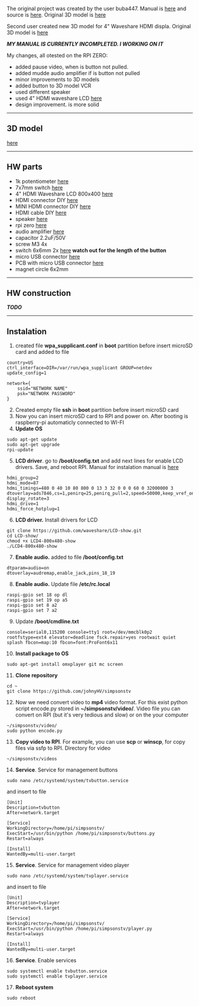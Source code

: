 
The original project was created by the user buba447. Manual is [here](https://withrow.io/simpsons-tv-build-guide) and source is [here](https://github.com/buba447/simpsonstv). Original 3D model is [here](https://www.thingiverse.com/thing:4943159)

Second user created new 3D model for 4" Waveshare HDMI displa. Original 3D model is [here](https://www.thingiverse.com/thing:5019648)

***MY MANUAL IS CURRENTLY INCOMPLETED. I WORKING ON IT***

My changes, all otested on the RPI ZERO:
- added pause video, when is button not pulled.
- added mudde audio amplifier if is button not pulled
- minor improvements to 3D models
- added button to 3D model VCR
- used different speaker
- used 4" HDMI waveshare LCD [here](https://www.waveshare.com/wiki/4inch_HDMI_LCD)
- design improvement. is more solid

---
3D model
---
[here](https://www.thingiverse.com/thing:5147344)

---
HW parts
---
- 1k potentiometer [here](https://www.tme.eu/en/details/pc16bu-1k-lin/cond-plastic-single-turn-potentiometers/omeg/)
- 7x7mm switch [here](https://www.aliexpress.com/item/32704922363.html)
- 4" HDMI Waveshare LCD 800x400 [here](https://rlx.sk/sk/9-5-lcd-display/5454-4inch-hdmi-lcd-800480-ips-waveshare-4-touch-screen-lcd-hdmi-interface-ips-screen-designed-for-raspberry-pi-12030.html)
- HDMI connector DIY [here](https://rpishop.cz/redukce/2176-waveshare-mini-hdmi-adapter-pro-diy-hdmi-kabel.html)
- MINI HDMI connector DIY [here](https://rpishop.cz/redukce/1205-waveshare-hdmi-adapter-pro-diy-hdmi-kabel-pravouhy.html)
- HDMI cable DIY [here](https://rpishop.cz/hdmi/1209-waveshare-diy-hdmi-plochy-kabel-02m.html)
- speaker [here](https://rpishop.cz/reproduktory/1204-waveshare-8-5w-reproduktor.html)
- rpi zero [here](https://rpishop.cz/zero/632-raspberry-pi-zero.html)
- audio amplifier [here](https://rlx.sk/sk/audio-voice-boards-speech-recognition/3397-mono-25w-class-d-audio-amplifier-pam8302-adafruit-2130.html)
- capacitor 2.2uF/50V
- screw M3 4x
- switch 6x6mm 2x [here](https://www.tme.eu/en/details/tact-64k/microswitches-tact/ninigi/) **watch out for the length of the button**
- micro USB connector [here](https://www.aliexpress.com/item/32916571891.html?spm=a2g0o.productlist.0.0.284c68canDNCGE&algo_pvid=d8468b46-a429-405d-a448-26761076313c&algo_exp_id=d8468b46-a429-405d-a448-26761076313c-5&pdp_ext_f=%7B%22sku_id%22%3A%2266023288418%22%7D)
- PCB with micro USB connector [here](https://www.aliexpress.com/item/4000484202812.html?spm=a2g0o.productlist.0.0.52451297eW2VB6&algo_pvid=d8623308-0e8e-433a-b8c3-d0a98947ac72&aem_p4p_detail=202111260636579663439259216280013679493&algo_exp_id=d8623308-0e8e-433a-b8c3-d0a98947ac72-9&pdp_ext_f=%7B%22sku_id%22%3A%2210000002007513401%22%7D)
- magnet circle 6x2mm

---
HW construction
---
***TODO***

---
Instalation
---
1. created file **wpa_supplicant.conf** in **boot** partition before insert microSD card and added to file
```
country=US
ctrl_interface=DIR=/var/run/wpa_supplicant GROUP=netdev
update_config=1

network={
    ssid="NETWORK NAME"
    psk="NETWORK PASSWORD"
}
```
2. Created empty file **ssh** in **boot** partition before insert microSD card
3. Now you can insert microSD card to RPI and power on. After booting is raspberry-pi automaticly connected to WI-FI
4. **Update OS**
```
sudo apt-get update
sudo apt-get upgrade
rpi-update
```
5. **LCD driver**. go to **/boot/config.txt** and add next lines for enable LCD drivers. Save, and reboot RPI. Manual for instalation manual is [here](https://www.waveshare.com/wiki/4inch_HDMI_LCD)
```
hdmi_group=2
hdmi_mode=87
hdmi_timings=480 0 40 10 80 800 0 13 3 32 0 0 0 60 0 32000000 3
dtoverlay=ads7846,cs=1,penirq=25,penirq_pull=2,speed=50000,keep_vref_on=0,swapxy=0,pmax=255,xohms=150,xmin=200,xmax=3900,ymin=200,ymax=3900
display_rotate=3
hdmi_drive=1
hdmi_force_hotplug=1
```
6. **LCD driver.** Install drivers for LCD
```
git clone https://github.com/waveshare/LCD-show.git
cd LCD-show/
chmod +x LCD4-800x480-show
./LCD4-800x480-show
```
7. **Enable audio.** added to file **/boot/config.txt**
```
dtparam=audio=on
dtoverlay=audremap,enable_jack,pins_18_19
```
8. **Enable audio.** Update file **/etc/rc.local**
```
raspi-gpio set 18 op dl
raspi-gpio set 19 op a5 
raspi-gpio set 8 a2
raspi-gpio set 7 a2
```
9. Update **/boot/cmdline.txt**
```
console=serial0,115200 console=tty1 root=/dev/mmcblk0p2 rootfstype=ext4 elevator=deadline fsck.repair=yes rootwait quiet splash fbcon=map:10 fbcon=font:ProFont6x11
```
10. **Install package to OS**
```
sudo apt-get install omxplayer git mc screen
```
11. **Clone repository**
```
cd ~
git clone https://github.com/johnyHV/simpsonstv
```
12. Now we need convert video to **mp4** video format. For this exist python script encode.py stored in **~/simpsonstv/video/**. Video file you can convert on RPI (but it's very tedious and slow) or on the your computer
```
~/simpsonstv/video/
sudo python encode.py
```
13. **Copy video to RPI**. For example, you can use **scp** or **winscp**, for copy files via ssfp to RPI. Directory for video
```
~/simpsonstv/videos
```
14. **Service**. Service for management buttons
```
sudo nano /etc/systemd/system/tvbutton.service
```
and insert to file
```
[Unit]
Description=tvbutton
After=network.target

[Service]
WorkingDirectory=/home/pi/simpsonstv/
ExecStart=/usr/bin/python /home/pi/simpsonstv/buttons.py
Restart=always

[Install]
WantedBy=multi-user.target
```
15. **Service**. Service for management video player
```
sudo nano /etc/systemd/system/tvplayer.service
```
and insert to file
```
[Unit]
Description=tvplayer
After=network.target

[Service]
WorkingDirectory=/home/pi/simpsonstv/
ExecStart=/usr/bin/python /home/pi/simpsonstv/player.py
Restart=always

[Install]
WantedBy=multi-user.target
```
16. **Service**. Enable services
```
sudo systemctl enable tvbutton.service
sudo systemctl enable tvplayer.service
```
17. **Reboot system**
```
sudo reboot
```
